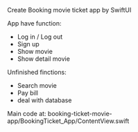 Create Booking movie ticket app by SwiftUI

App have function:
- Log in / Log out
- Sign up
- Show movie
- Show detail movie

Unfinished finctions:
- Search movie
- Pay bill
- deal with database

Main code at: booking-ticket-movie-app/BookingTicket_App/ContentView.swift
